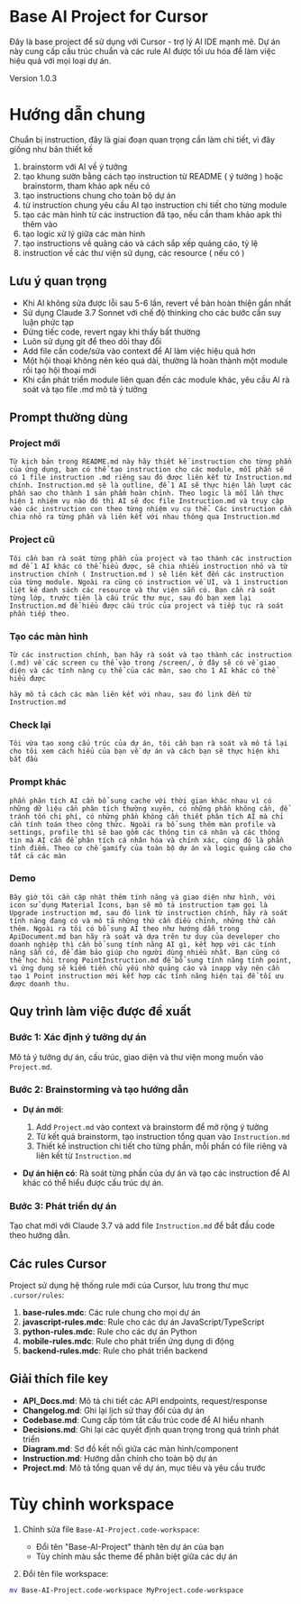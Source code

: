 # Base AI Project for Cursor

Đây là base project để sử dụng với Cursor - trợ lý AI IDE mạnh mẽ. Dự án này cung cấp cấu trúc chuẩn và các rule AI được tối ưu hóa để làm việc hiệu quả với mọi loại dự án.

Version 1.0.3

# Hướng dẫn chung

Chuẩn bị instruction, đây là giai đoạn quan trọng cần làm chi tiết, vì đây giống như bản thiết kế

1. brainstorm với AI về ý tưởng
1. tạo khung sườn bằng cách tạo instruction từ README ( ý tưởng ) hoặc brainstorm, tham khảo apk nếu có
1. tạo instructions chung cho toàn bộ dự án
1. từ instruction chung yêu cầu AI tạo instruction chi tiết cho từng module
1. tạo các màn hình từ các instruction đã tạo, nếu cần tham khảo apk thì thêm vào
1. tạo logic xử lý giữa các màn hình
1. tạo instructions về quảng cáo và cách sắp xếp quảng cáo, tỷ lệ
1. instruction về các thư viện sử dụng, các resource ( nếu có )

## Lưu ý quan trọng

- Khi AI không sửa được lỗi sau 5-6 lần, revert về bản hoàn thiện gần nhất
- Sử dụng Claude 3.7 Sonnet với chế độ thinking cho các bước cần suy luận phức tạp
- Đừng tiếc code, revert ngay khi thấy bất thường
- Luôn sử dụng git để theo dõi thay đổi
- Add file cần code/sửa vào context để AI làm việc hiệu quả hơn
- Một hội thoại không nên kéo quá dài, thường là hoàn thành một module rồi tạo hội thoại mới
- Khi cần phát triển module liên quan đến các module khác, yêu cầu AI rà soát và tạo file .md mô tả ý tưởng

## Prompt thường dùng

### Project mới

`Từ kịch bản trong README.md này hãy thiết kế instruction cho từng phần của ứng dụng, bạn có thể tạo instruction cho các module, mỗi phần sẽ có 1 file instruction .md riêng sau đó được liên kết từ Instruction.md chính. Instruction.md sẽ là outline, để 1 AI sẽ thực hiện lần lượt các phần sao cho thành 1 sản phẩm hoàn chỉnh. Theo logic là mỗi lần thực hiện 1 nhiệm vụ nào đó thì AI sẽ đọc file Instruction.md và truy cập vào các instruction con theo từng nhiệm vụ cụ thể. Các instruction cần chia nhỏ ra từng phần và liên kết với nhau thông qua Instruction.md`

### Project cũ

`Tôi cần bạn rà soát từng phần của project và tạo thành các instruction md để 1 AI khác có thể hiểu được, sẽ chia nhiều instruction nhỏ và từ instruction chính ( Instruction.md ) sẽ liên kết đến các instruction của từng module. Ngoài ra cũng có instruction về UI, và 1 instruction liệt kê danh sách các resource và thư viện sẵn có. Bạn cần rà soát từng lớp, trước tiên là cấu trúc thư mục, sau đó bạn xem lại Instruction.md để hiểu được cấu trúc của project và tiếp tục rà soát phần tiếp theo.`

### Tạo các màn hình
`Từ các instruction chính, bạn hãy rà soát và tạo thành các instruction (.md) về các screen cụ thể vào trong /screen/, ở đây sẽ có về giao diện và các tính năng cụ thể của các màn, sao cho 1 AI khác có thể hiểu được`

`hãy mô tả cách các màn liên kết với nhau, sau đó link đến từ Instruction.md `

### Check lại
`Tôi vừa tạo xong cấu trúc của dự án, tôi cần bạn rà soát và mô tả lại cho tôi xem cách hiểu của bạn về dự án và cách bạn sẽ thực hiện khi bắt đầu`

### Prompt khác
`phần phân tích AI cần bổ sung cache với thời gian khác nhau vì có những dữ liệu cần phân tích thường xuyên, có những phần không cần, để tránh tốn chi phí, có những phần không cần thiết phân tích AI mà chỉ cần tính toán theo công thức. Ngoài ra bổ sung thêm màn profile và settings, profile thì sẽ bao gồm các thông tin cá nhân và các thông tin mà AI cần để phân tích cá nhân hóa và chính xác, cùng đó là phần tính điểm. Theo cơ chế gamify của toàn bộ dự án và logic quảng cáo cho tất cả các màn`



### Demo

`Bây giờ tôi cần cập nhật thêm tính năng và giao diện như hình, với icon sử dụng Material Icons, bạn sẽ mô tả instruction tạm gọi là Upgrade instruction md, sau đó link từ instruction chính, hãy rà soát tính năng đang có và mô tả những thứ cần điều chỉnh, những thứ cần thêm. Ngoài ra tôi có bổ sung AI theo như hướng dẫn trong ApiDocument.md bạn hãy rà soát và dựa trên tư duy của developer cho doanh nghiệp thì cần bổ sung tính năng AI gì, kết hợp với các tính năng sẵn có, để đảm bảo giúp cho người dùng nhiều nhất. Bạn cũng có thể học hỏi trong PointInstruction.md để bổ sung tính năng tính point, vì ứng dụng sẽ kiếm tiền chủ yếu nhờ quảng cáo và inapp vậy nên cần tạo 1 Point instruction mới kết hợp các tính năng hiện tại để tối ưu được doanh thu.`

## Quy trình làm việc được đề xuất

### Bước 1: Xác định ý tưởng dự án

Mô tả ý tưởng dự án, cấu trúc, giao diện và thư viện mong muốn vào `Project.md`.

### Bước 2: Brainstorming và tạo hướng dẫn

- **Dự án mới**:

  1. Add `Project.md` vào context và brainstorm để mở rộng ý tưởng
  2. Từ kết quả brainstorm, tạo instruction tổng quan vào `Instruction.md`
  3. Thiết kế instruction chi tiết cho từng phần, mỗi phần có file riêng và liên kết từ `Instruction.md`

- **Dự án hiện có**:
  Rà soát từng phần của dự án và tạo các instruction để AI khác có thể hiểu được cấu trúc dự án.

### Bước 3: Phát triển dự án

Tạo chat mới với Claude 3.7 và add file `Instruction.md` để bắt đầu code theo hướng dẫn.

## Các rules Cursor

Project sử dụng hệ thống rule mới của Cursor, lưu trong thư mục `.cursor/rules`:

1. **base-rules.mdc**: Các rule chung cho mọi dự án
2. **javascript-rules.mdc**: Rule cho các dự án JavaScript/TypeScript
3. **python-rules.mdc**: Rule cho các dự án Python
4. **mobile-rules.mdc**: Rule cho phát triển ứng dụng di động
5. **backend-rules.mdc**: Rule cho phát triển backend

## Giải thích file key

- **API_Docs.md**: Mô tả chi tiết các API endpoints, request/response
- **Changelog.md**: Ghi lại lịch sử thay đổi của dự án
- **Codebase.md**: Cung cấp tóm tắt cấu trúc code để AI hiểu nhanh
- **Decisions.md**: Ghi lại các quyết định quan trọng trong quá trình phát triển
- **Diagram.md**: Sơ đồ kết nối giữa các màn hình/component
- **Instruction.md**: Hướng dẫn chính cho toàn bộ dự án
- **Project.md**: Mô tả tổng quan về dự án, mục tiêu và yêu cầu
  trước

# Tùy chỉnh workspace

1. Chỉnh sửa file `Base-AI-Project.code-workspace`:

   - Đổi tên "Base-AI-Project" thành tên dự án của bạn
   - Tùy chỉnh màu sắc theme để phân biệt giữa các dự án

2. Đổi tên file workspace:

```bash
mv Base-AI-Project.code-workspace MyProject.code-workspace
```
